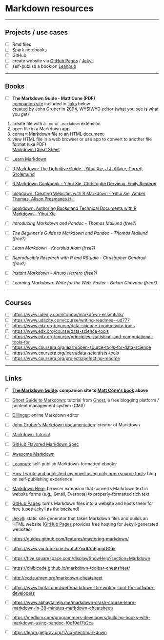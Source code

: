 # Markdown resources

---

## Projects / use cases

-[ ] Rmd files
-[ ] Spark notebooks
-[ ] GitHub
-[ ] create website via [GitHub Pages](https://pages.github.com/) / [Jekyll](https://jekyllrb.com/)
-[ ] self-publish a book on [Leanpub](https://leanpub.com/)

---

## Books
- [ ] **The Markdown Guide - Matt Cone (PDF)**  
[companion site](https://www.markdownguide.org/) included in [links](https://github.com/adilw893/education/tree/main/markdown#links) below  
created by [John Gruber]((https://daringfireball.net/projects/markdown/)) in 2004, WYSIWYG editor (what you see is what you get)  
1. create file with a `.md` or `.markdown` extension  
2. open file in a Markdown app  
3. convert Markdown file to an HTML document  
4. view HTML file in a web browser or use app to convert to another file format (like PDF)  
[Markdown Cheat Sheet](https://github.com/adilw893/education/blob/main/markdown/markdown-cheat-sheet.md)  
  
- [ ] [Learn Markdown](https://gitbookio.gitbooks.io/markdown/content/)
- [ ] [R Markdown: The Definitive Guide - Yihui Xie, J.J. Allaire, Garrett Grolemund](https://bookdown.org/yihui/rmarkdown/)
- [ ] [R Markdown Cookbook - Yihui Xie, Christophe Dervieux, Emily Riederer](https://bookdown.org/yihui/rmarkdown-cookbook/)
- [ ] [blogdown: Creating Websites with R Markdown - Yihui Xie, Amber Thomas, Alison Presmanes Hill](https://bookdown.org/yihui/blogdown/)
- [ ] [bookdown: Authoring Books and Technical Documents with R Markdown - Yihui Xie](https://bookdown.org/yihui/bookdown/)

- [ ] *Introducing Markdown and Pandoc - Thomas Mailund (free?)*
- [ ] *The Beginner's Guide to Markdown and Pandoc - Thomas Mailund (free?)*
- [ ] *Learn Markdown - Khurshid Alam (free?)*
- [ ] *Reproducible Research with R and RStudio - Christopher Gandrud (free?)*
- [ ] *Instant Markdown - Arturo Herrero (free?)*
- [ ] *Learning Markdown: Write for the Web, Faster - Bakari Chavanu (free?)*

---

## Courses
- [ ] https://www.udemy.com/course/markdown-essentials/
- [ ] https://www.udacity.com/course/writing-readmes--ud777
- [ ] https://www.edx.org/course/data-science-productivity-tools
- [ ] https://www.edx.org/course/data-science-tools
- [ ] https://www.edx.org/course/principles-statistical-and-computational-tools-for
- [ ] https://www.coursera.org/learn/open-source-tools-for-data-science
- [ ] https://www.coursera.org/learn/data-scientists-tools
- [ ] https://www.coursera.org/projects/pefecting-readme

---

## Links
- [ ] **[The Markdown Guide](https://www.markdownguide.org/): companion site to [Matt Cone's book](https://github.com/adilw893/education/tree/main/markdown#books) above**
- [ ] [Ghost Guide to Markdown](https://ghost.org/changelog/markdown/): tutorial from [Ghost](https://ghost.org/), a free blogging platform / content management system (CMS)
- [ ] [Dillinger](https://dillinger.io/): online Markdown editor
- [ ] [John Gruber's Markdown documentation](https://daringfireball.net/projects/markdown/): creator of Markdown
- [ ] [Markdown Tutorial](https://www.markdowntutorial.com/)
- [ ] [GitHub Flavored Markdown Spec](https://github.github.com/gfm/)
- [ ] [Awesome Markdown](https://github.com/mundimark/awesome-markdown)
- [ ] [Leanpub](https://leanpub.com/): self-publish Markdown-formatted ebooks
- [ ] [How I wrote and published my novel using only open source tools](https://medium.com/techspiration-ideas-making-it-happen/how-i-wrote-and-published-my-novel-using-only-open-source-tools-5cdfbd7c00ca): blog on self-publishing experience
- [ ] [Markdown Here](https://markdown-here.com/): browser extension that converts Markdown text in website forms (e.g., Gmail, Evernote) to properly-formatted rich text
- [ ] [GitHub Pages](https://pages.github.com/): turns Markdown files into a website and hosts them for free (uses [Jekyll](https://jekyllrb.com/) as the backend)
- [ ] [Jekyll](https://jekyllrb.com/): static site generator that takes Markdown files and builds an HTML website ([GitHub Pages](https://pages.github.com/) provides free hosting for Jekyll-generated websites)

- [ ] https://guides.github.com/features/mastering-markdown/
- [ ] https://www.youtube.com/watch?v=6A5EpqqDOdk
- [ ] https://five.squarespace.com/display/ShowHelp?section=Markdown
- [ ] https://chibicode.github.io/markdown-toolbar-cheatsheet/
- [ ] http://code.ahren.org/markdown-cheatsheet
- [ ] https://www.toptal.com/web/markdown-the-writing-tool-for-software-developers
- [ ] https://www.abhaytalreja.me/markdown-crash-course-learn-markdown-in-30-minutes-markdown-cheatsheet/
- [ ] https://medium.com/programmers-developers/building-books-with-markdown-using-pandoc-f0d19df7b2ca
- [ ] https://learn.getgrav.org/17/content/markdown
